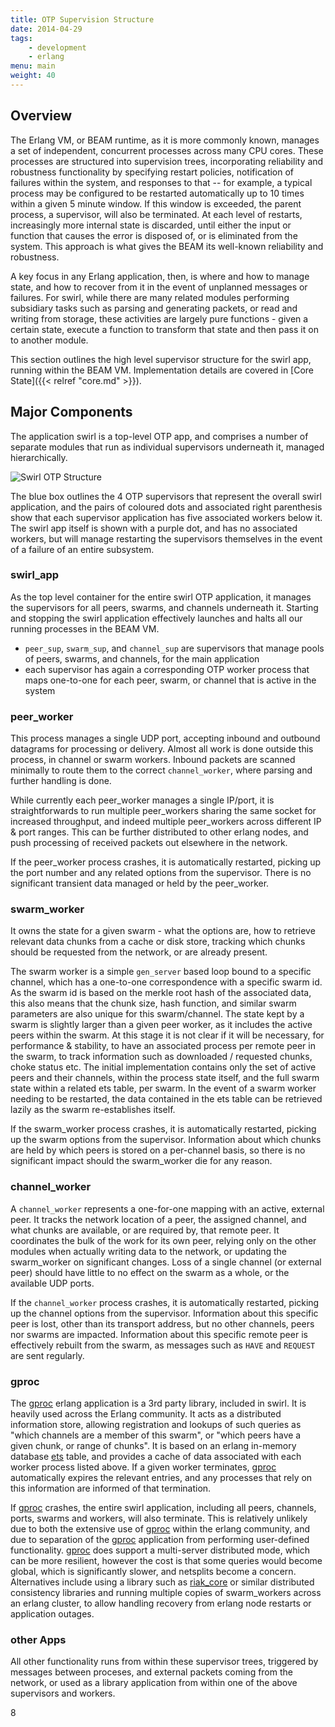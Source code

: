 ```yaml
---
title: OTP Supervision Structure
date: 2014-04-29
tags:
    - development
    - erlang
menu: main
weight: 40
---
```


## Overview

The Erlang VM, or BEAM runtime, as it is more commonly known, manages a set of
independent, concurrent processes across many CPU cores. These processes are
structured into supervision trees, incorporating reliability and robustness
functionality by specifying restart policies, notification of failures within
the system, and responses to that -- for example, a typical process may be
configured to be restarted automatically up to 10 times within a given 5 minute
window. If this window is exceeded, the parent process, a supervisor, will also
be terminated. At each level of restarts, increasingly more internal state is
discarded, until either the input or function that causes the error is disposed
of, or is eliminated from the system. This approach is what gives the BEAM its
well-known reliability and robustness.

A key focus in any Erlang application, then, is where and how to manage state,
and how to recover from it in the event of unplanned messages or failures. For
swirl, while there are many related modules performing subsidiary tasks such
as parsing and generating packets, or read and writing from storage, these
activities are largely pure functions - given a certain state, execute a
function to transform that state and then pass it on to another module.

This section outlines the high level supervisor structure for the swirl app,
running within the BEAM VM. Implementation details are covered in
[Core State]({{< relref "core.md" >}}).

## Major Components

The application swirl is a top-level OTP app, and comprises a number of separate
modules that run as individual supervisors underneath it, managed
hierarchically.

![Swirl OTP Structure](../../assets/img/otp_structure.png)

The blue box outlines the 4 OTP supervisors that represent the overall swirl
application, and the pairs of coloured dots and associated right parenthesis
show that each supervisor application has five associated workers below it. The
swirl app itself is shown with a purple dot, and has no associated workers, but
will manage restarting the supervisors themselves in the event of a failure of
an entire subsystem.

### swirl_app

As the top level container for the entire swirl OTP application, it manages the
supervisors for all peers, swarms, and channels underneath it. Starting and
stopping the swirl application effectively launches and halts all our running
processes in the BEAM VM.

- `peer_sup`, `swarm_sup`, and `channel_sup` are supervisors that manage pools
  of peers, swarms, and channels, for the main application
- each supervisor has again a corresponding OTP worker process that maps
  one-to-one for each peer, swarm, or channel that is active in the system

### peer_worker

This process manages a single UDP port, accepting inbound and outbound datagrams
for processing or delivery. Almost all work is done outside this process, in
channel or swarm workers. Inbound packets are scanned minimally to route them to
the correct `channel_worker`, where parsing and further handling is done.

While currently each peer_worker manages a single IP/port, it is
straightforwards to run multiple peer_workers sharing the same socket for
increased throughput, and indeed multiple peer_workers across different IP &
port ranges. This can be further distributed to other erlang nodes, and push
processing of received packets out elsewhere in the network.

If the peer_worker process crashes, it is automatically restarted, picking up
the port number and any related options from the supervisor. There is no
significant transient data managed or held by the peer_worker.

### swarm_worker

It owns the state for a given swarm - what the options are, how to retrieve
relevant data chunks from a cache or disk store, tracking which chunks should be
requested from the network, or are already present.

The swarm worker is a simple `gen_server` based loop bound to a specific
channel, which has a one-to-one correspondence with a specific swarm id. As the
swarm id is based on the merkle root hash of the associated data, this also
means that the chunk size, hash function, and similar swarm parameters are also
unique for this swarm/channel. The state kept by a swarm is slightly larger than
a given peer worker, as it includes the active peers within the swarm. At this
stage it is not clear if it will be necessary, for performance & stability, to
have an associated process per remote peer in the swarm, to track information
such as downloaded / requested chunks, choke status etc. The initial
implementation contains only the set of active peers and their channels, within
the process state itself, and the full swarm state within a related ets table,
per swarm. In the event of a swarm worker needing to be restarted, the data
contained in the ets table can be retrieved lazily as the swarm re-establishes
itself.

If the swarm_worker process crashes, it is automatically restarted, picking up
the swarm options from the supervisor. Information about which chunks are held
by which peers is stored on a per-channel basis, so there is no significant
impact should the swarm_worker die for any reason.

### channel_worker

A `channel_worker` represents a one-for-one mapping with an active, external
peer. It tracks the network location of a peer, the assigned channel, and what
chunks are available, or are required by, that remote peer. It coordinates the
bulk of the work for its own peer, relying only on the other modules when
actually writing data to the network, or updating the swarm_worker on
significant changes. Loss of a single channel (or external peer) should have
little to no effect on the swarm as a whole, or the available UDP ports.

If the `channel_worker` process crashes, it is automatically restarted, picking up
the channel options from the supervisor. Information about this specific peer is
lost, other than its transport address, but no other channels, peers nor swarms
are impacted. Information about this specific remote peer is effectively rebuilt
from the swarm, as messages such as `HAVE` and `REQUEST` are sent regularly.

### gproc

The [gproc] erlang application is a 3rd party library, included in swirl. It is
heavily used across the Erlang community. It acts as a distributed information
store, allowing registration and lookups of such queries as "which channels are
a member of this swarm", or "which peers have a given chunk, or range of
chunks". It is based on an erlang in-memory database [ets] table, and provides a
cache of data associated with each worker process listed above. If a given
worker terminates, [gproc] automatically expires the relevant entries, and any
processes that rely on this information are informed of that termination.

If [gproc] crashes, the entire swirl application, including all peers, channels,
ports, swarms and workers, will also terminate. This is relatively unlikely due
to both the extensive use of [gproc] within the erlang community, and due to
separation of the [gproc] application from performing user-defined
functionality. [gproc] does support a multi-server distributed mode, which can
be more resilient, however the cost is that some queries would become global,
which is significantly slower, and netsplits become a concern. Alternatives
include using a library such as [riak_core] or similar distributed consistency
libraries and running multiple copies of swarm_workers across an erlang cluster,
to allow handling recovery from erlang node restarts or application outages.

### other Apps

All other functionality runs from within these supervisor trees, triggered by
messages between proceses, and external packets coming from the network, or used
as a library application from within one of the above supervisors and workers.

[gproc]: https://github.com/uwiger/gproc
[ets]: http://erlang.org/doc/man/ets.html
[riak_core]: https://github.com/basho/riak_core
8
